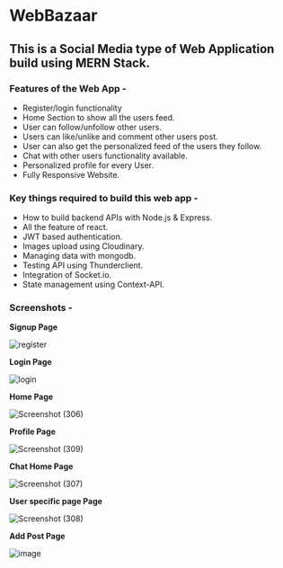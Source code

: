 # WebBazaar

## This is a Social Media type of Web Application build using MERN Stack.
### Features of the Web App -
- Register/login functionality
- Home Section to show all the users feed.
- User can follow/unfollow other users.
- Users can like/unlike and comment other users post.
- User can also get the personalized feed of the users they follow.
- Chat with other users functionality available.
- Personalized profile for every User.
- Fully Responsive Website.

### Key things required to build this web app -
-  How to build backend APIs with Node.js & Express.
-  All the feature of react.
-  JWT based authentication.
-  Images upload using Cloudinary.
-  Managing data with mongodb.
-  Testing API using Thunderclient.
-  Integration of Socket.io.
-  State management using Context-API.

### Screenshots -

**Signup Page**

![register](https://github.com/yashB-2002/Daily_Buzz_Web_App/assets/86493014/174a103a-c381-4933-ac75-5715c2c3bd36)

**Login Page**

![login](https://github.com/yashB-2002/Daily_Buzz_Web_App/assets/86493014/740c0476-7979-4d6d-8b80-e6ce4b06399b)


**Home Page**

![Screenshot (306)](https://github.com/yashB-2002/Daily_Buzz_Web_App/assets/86493014/94caf3ec-3e30-450e-99e3-deff0bcaae55)

**Profile Page**

![Screenshot (309)](https://github.com/yashB-2002/Daily_Buzz_Web_App/assets/86493014/e26dfd7d-96a8-4062-b5d1-f2d55bdc382b)

**Chat Home Page**

![Screenshot (307)](https://github.com/yashB-2002/Daily_Buzz_Web_App/assets/86493014/e8dde30c-0092-443e-b49b-34ea59aff978)

**User specific page Page**

![Screenshot (308)](https://github.com/yashB-2002/Daily_Buzz_Web_App/assets/86493014/8506cc5b-8856-4c01-8369-8048c4bad62f)

**Add Post Page**

![image](https://github.com/yashB-2002/Daily_Buzz_Web_App/assets/86493014/d7935a67-52be-4742-9c8c-193da33562f9)






